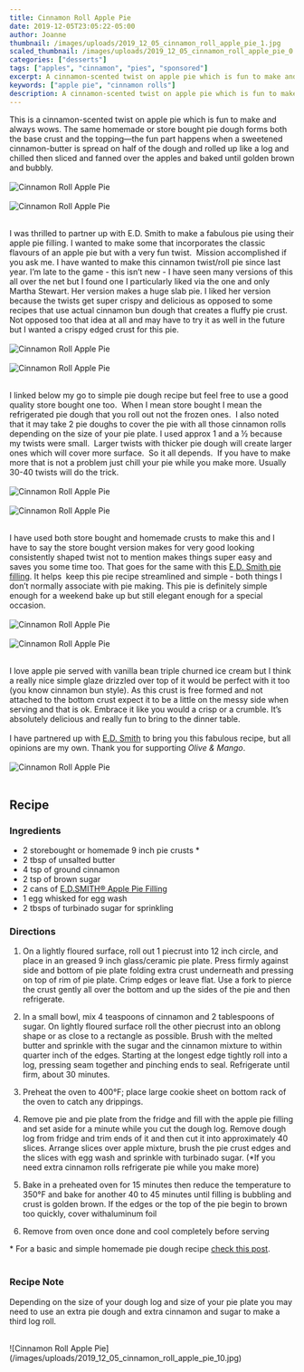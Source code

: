 ```yaml
---
title: Cinnamon Roll Apple Pie
date: 2019-12-05T23:05:22-05:00
author: Joanne
thumbnail: /images/uploads/2019_12_05_cinnamon_roll_apple_pie_1.jpg
scaled_thumbnail: /images/uploads/2019_12_05_cinnamon_roll_apple_pie_0.jpg
categories: ["desserts"]
tags: ["apples", "cinnamon", "pies", "sponsored"]
excerpt: A cinnamon-scented twist on apple pie which is fun to make and always wows
keywords: ["apple pie", "cinnamon rolls"]
description: A cinnamon-scented twist on apple pie which is fun to make and always wows
---
```


This is a cinnamon-scented twist on apple pie which is fun to make and always wows. The same homemade or store bought pie dough forms both the base crust and the topping—the fun part happens when a sweetened cinnamon-butter is spread on half of the dough and rolled up like a log and chilled then sliced and fanned over the apples and baked until golden brown and bubbly. 
</br>
</br>
![Cinnamon Roll Apple Pie](/images/uploads/2019_12_05_cinnamon_roll_apple_pie_2.jpg)
</br>
</br>
![Cinnamon Roll Apple Pie](/images/uploads/2019_12_05_cinnamon_roll_apple_pie_11.jpg)
</br>
</br>

I was thrilled to partner up with E.D. Smith to make a fabulous pie using their apple pie filling. I wanted to make some that incorporates the classic flavours of an apple pie but with a very fun twist.  Mission accomplished if you ask me. I have wanted to make this cinnamon twist/roll pie since last year. I’m late to the game - this isn’t new - I have seen many versions of this all over the net but I found one I particularly liked via the one and only Martha Stewart. Her version makes a huge slab pie. I liked her version because the twists get super crispy and delicious as opposed to some recipes that use actual cinnamon bun dough that creates a fluffy pie crust. Not opposed too that idea at all and may have to try it as well in the future but I wanted a crispy edged crust for this pie. 
</br>
</br>
![Cinnamon Roll Apple Pie](/images/uploads/2019_12_05_cinnamon_roll_apple_pie_3.jpg)
</br>
</br>
![Cinnamon Roll Apple Pie](/images/uploads/2019_12_05_cinnamon_roll_apple_pie_4.jpg)
</br>
</br>

I linked below my go to simple pie dough recipe but feel free to use a good quality store bought one too.  When I mean store bought I mean the refrigerated pie dough that you roll out not the frozen ones.  I also noted that it may take 2 pie doughs to cover the pie with all those cinnamon rolls depending on the size of your pie plate. I used approx 1 and a &frac12; because my twists were small.  Larger twists with thicker pie dough will create larger ones which will cover more surface.  So it all depends.  If you have to make more that is not a problem just chill your pie while you make more. Usually 30-40 twists will do the trick. 
</br>
</br>
![Cinnamon Roll Apple Pie](/images/uploads/2019_12_05_cinnamon_roll_apple_pie_5.jpg)
</br>
</br>
![Cinnamon Roll Apple Pie](/images/uploads/2019_12_05_cinnamon_roll_apple_pie_6.jpg)
</br>
</br>

I have used both store bought and homemade crusts to make this and I have to say the store bought version makes for very good looking consistently shaped twist not to mention makes things super easy and saves you some time too. That goes for the same with this <span class="highlight"><a rel="nofollow" href="https://www.edsmith.com/en/products/e-d-smith-apple-pie-filling/">E.D. Smith pie filling</a></span>. It helps  keep this pie recipe streamlined and simple - both things I don’t normally associate with pie making. This pie is definitely simple enough for a weekend bake up but still elegant enough for a special occasion.  
</br>
</br>
![Cinnamon Roll Apple Pie](/images/uploads/2019_12_05_cinnamon_roll_apple_pie_7.jpg)
</br>
</br>
![Cinnamon Roll Apple Pie](/images/uploads/2019_12_05_cinnamon_roll_apple_pie_8.jpg)
</br>
</br>

I love apple pie served with vanilla bean triple churned ice cream but I think a really nice simple glaze drizzled over top of it would be perfect with it too (you know cinnamon bun style). As this crust is free formed and not attached to the bottom crust expect it to be a little on the messy side when serving and that is ok. Embrace it like you would a crisp or a crumble. It’s absolutely delicious and really fun to bring to the dinner table.
</br>
</br>
I have partnered up with <span class="highlight"><a rel="nofollow" href="https://www.edsmith.com">E.D. Smith</a></span> to bring you this fabulous recipe, but all opinions are my own. Thank you for supporting _Olive & Mango_.
</br>
</br>
![Cinnamon Roll Apple Pie](/images/uploads/2019_12_05_cinnamon_roll_apple_pie_9.jpg)
</br>
</br>

## Recipe
### Ingredients

* <span itemprop="ingredients">2 storebought or homemade 9 inch pie crusts &ast;</span>
* <span itemprop="ingredients">2 tbsp of unsalted butter  </span>
* <span itemprop="ingredients">4 tsp of ground cinnamon  </span>
* <span itemprop="ingredients">2 tsp of brown sugar  </span>
* <span itemprop="ingredients">2 cans of <span class="highlight"><a rel="nofollow" href="https://www.edsmith.com/en/products/e-d-smith-apple-pie-filling/">E.D.SMITH® Apple Pie Filling</a></span> </span> 
* <span itemprop="ingredients">1 egg whisked for egg wash  
* <span itemprop="ingredients">2 tbsps of turbinado sugar for sprinkling </span> 

### Directions  

1. On a lightly floured surface, roll out 1 piecrust into 12 inch circle, and place in an greased 9 inch glass/ceramic pie plate. Press firmly against side and bottom of pie plate folding extra crust underneath and pressing on top of rim of pie plate. Crimp edges or leave flat. Use a fork to pierce the crust gently all over the bottom and up the sides of the pie and then refrigerate.

2. In a small bowl, mix 4 teaspoons of cinnamon and 2 tablespoons of sugar. On lightly floured surface roll the other piecrust into an oblong shape or as close to a rectangle as possible. Brush with the melted butter and sprinkle with the sugar and the cinnamon mixture to within quarter inch of the edges. Starting at the longest edge tightly roll into a log, pressing seam together and pinching ends to seal. Refrigerate until firm, about 30 minutes.

3. Preheat the oven to 400°F; place large cookie sheet on bottom rack of the oven to catch any drippings.

4. Remove pie and pie plate from the fridge and fill with the apple pie filling and set aside for a minute while you cut the dough log. Remove dough log from fridge and trim ends of it and then cut it into approximately 40 slices. Arrange slices over apple mixture, brush the pie crust edges and the slices with egg wash and sprinkle with turbinado sugar. (*If you need extra cinnamon rolls refrigerate pie while you make more)  

5. Bake in a preheated oven for 15 minutes then reduce the temperature to 350°F and bake for another 40 to 45 minutes until filling is bubbling and crust is golden brown. If the edges or the top of the pie begin to brown too quickly, cover withaluminum foil

6. Remove from oven once done and cool completely before serving

&ast; For a basic and simple homemade pie dough recipe [check this post](https://www.oliveandmango.com/salted-caramel-apple-pie/).
</br>
</br>

### Recipe Note 
Depending on the size of your dough log and size of your pie plate you may need to use an extra pie dough and extra cinnamon and sugar to make a third log roll.  

</br>
![Cinnamon Roll Apple Pie](/images/uploads/2019_12_05_cinnamon_roll_apple_pie_10.jpg)
